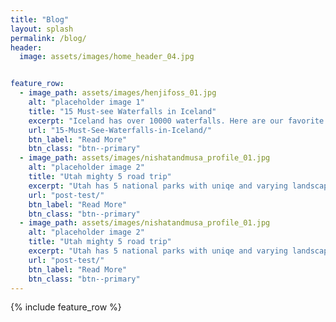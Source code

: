 ```yaml
---
title: "Blog"
layout: splash
permalink: /blog/
header:
  image: assets/images/home_header_04.jpg


feature_row:
  - image_path: assets/images/henjifoss_01.jpg
    alt: "placeholder image 1"
    title: "15 Must-see Waterfalls in Iceland"
    excerpt: "Iceland has over 10000 waterfalls. Here are our favorite top 15!"
    url: "15-Must-See-Waterfalls-in-Iceland/"
    btn_label: "Read More"
    btn_class: "btn--primary"
  - image_path: assets/images/nishatandmusa_profile_01.jpg
    alt: "placeholder image 2"
    title: "Utah mighty 5 road trip"
    excerpt: "Utah has 5 national parks with uniqe and varying landscapes!"
    url: "post-test/"
    btn_label: "Read More"
    btn_class: "btn--primary"
  - image_path: assets/images/nishatandmusa_profile_01.jpg
    alt: "placeholder image 2"
    title: "Utah mighty 5 road trip"
    excerpt: "Utah has 5 national parks with uniqe and varying landscapes!"
    url: "post-test/"
    btn_label: "Read More"
    btn_class: "btn--primary"
---
```


{% include feature_row %}
